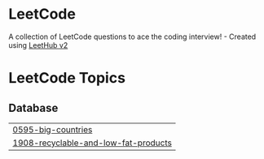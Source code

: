 # LeetCode
A collection of LeetCode questions to ace the coding interview! - Created using [LeetHub v2](https://github.com/arunbhardwaj/LeetHub-2.0)

<!---LeetCode Topics Start-->
# LeetCode Topics
## Database
|  |
| ------- |
| [0595-big-countries](https://github.com/ErenzaL/LeetCode/tree/master/0595-big-countries) |
| [1908-recyclable-and-low-fat-products](https://github.com/ErenzaL/LeetCode/tree/master/1908-recyclable-and-low-fat-products) |
<!---LeetCode Topics End-->